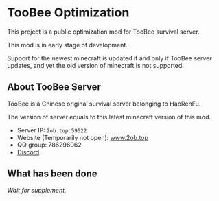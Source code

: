 # TooBee Optimization

This project is a public optimization mod for TooBee survival server.

This mod is in early stage of development.

Support for the newest minecraft is updated if and only if TooBee server updates,
and yet the old version of minecraft is not supported.

## About TooBee Server
TooBee is a Chinese original survival server belonging to HaoRenFu.

The version of server equals to this latest minecraft version of this mod.

- Server IP: `2ob.top:59522`
- Website (Temporarily not open): www.2ob.top
- QQ group: 786296062
- [Discord](https://discord.gg/r4eztFe5)

## What has been done
*Wait for supplement.*
